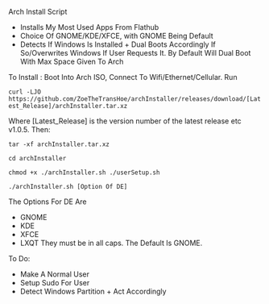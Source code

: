 Arch Install Script

- Installs My Most Used Apps From Flathub 
- Choice Of GNOME/KDE/XFCE, with GNOME Being Default
- Detects If Windows Is Installed + Dual Boots Accordingly If So/Overwrites Windows If User 	Requests It. By Default Will Dual Boot With Max Space Given To Arch 

To Install : 
Boot Into Arch ISO, Connect To Wifi/Ethernet/Cellular. 
Run 

`curl -LJO https://github.com/ZoeTheTransHoe/archInstaller/releases/download/[Latest_Release]/archInstaller.tar.xz`

Where [Latest_Release] is the version number of the latest release etc v1.0.5. Then:

`tar -xf archInstaller.tar.xz`

`cd archInstaller`

`chmod +x ./archInstaller.sh ./userSetup.sh`

`./archInstaller.sh [Option Of DE]`

The Options For DE Are
- GNOME
- KDE
- XFCE
- LXQT
They must be in all caps. The Default Is GNOME.

To Do: 
- Make A Normal User 
- Setup Sudo For User
- Detect Windows Partition + Act Accordingly

